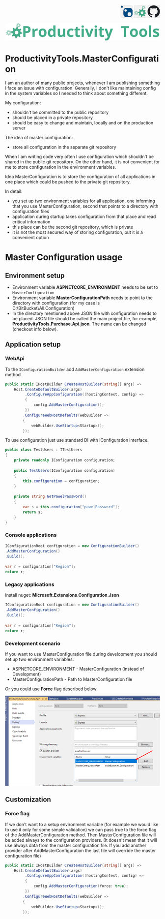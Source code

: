 <!--Category:C#--> 
 <p align="right">
        <a href="https://www.nuget.org/packages/ProductivityTools.MasterConfiguration/"><img src="Images/Header/Nuget_border_40px.png" /></a>
        <a href="http://productivitytools.tech/masterconfiguration/"><img src="Images/Header/ProductivityTools_green_40px_2.png" /><a> 
        <a href="https://github.com/pwujczyk/ProductivityTools.MasterConfiguration"><img src="Images/Header/Github_border_40px.png" /></a>
</p>
<p align="center">
    <a href="http://productivitytools.tech/">
        <img src="Images/Header/LogoTitle_green_500px.png" />
    </a>
</p>


# ProductivityTools.MasterConfiguration

I am an author of many public projects, whenever I am publishing something I face an issue with configuration. Generally, I don't like maintaining config in the system variables so I needed to think about something different.
<!--more-->

My configuration:

- shouldn't be committed to the public repository
- should be placed in a private repository
- should be easy to change and maintain, locally and on the production server

The idea of master configuration:
- store all configuration in the separate git repository 


When I am writing code very often I use configuration which shouldn't be shared in the public git repository. On the other hand, it is not convenient for me to store configuration in the environment variables. 

Idea MasterConfiguration is to store the configuration of all applications in one place which could be pushed to the private git repository.

In detail:
- you set up two environment variables for all application, one informing that you use MasterConfiguration, second that points to a directory with configuration files
- application during startup takes configuration from that place and read critical information
- this place can be the second git repository, which is private 
- it is not the most secured way of storing configuration, but it is a convenient option

# Master Configuration usage

## Environment setup 
- Environment variable **ASPNETCORE_ENVIRONMENT** needs to be set to `MasterConfiguration`
- Environment variable **MasterConfigurationPath** needs to point to the directory with configuration (for my case is D:\BitBucket\All.Configuration\)
- In the directory mentioned above JSON file with configuration needs to be placed. JSON file should be called the main project file, for example, **ProductivityTools.Purchase.Api.json**. The name can be changed (checkout info below).

## Application setup

### WebApi

To the ``IConfigurationBuilder`` add ``AddMasterConfiguration`` extension method

```c#
public static IHostBuilder CreateHostBuilder(string[] args) =>
    Host.CreateDefaultBuilder(args)
         .ConfigureAppConfiguration((hostingContext, config) =>
         {
             config.AddMasterConfiguration();
         })
        .ConfigureWebHostDefaults(webBuilder =>
        {
            webBuilder.UseStartup<Startup>();
        });

```

To use configuration just use standard DI with IConfiguration interface.

```c#
public class TestUsers : ITestUsers
{
    private readonly IConfiguration configuration;

    public TestUsers(IConfiguration configuration)
    {
        this.configuration = configuration;
    }

    private string GetPawelPassword()
    {
        var s = this.configuration["pawelPassword"];
        return s;
    }
}
```

### Console applications

```c#
IConfigurationRoot configuration = new ConfigurationBuilder()
.AddMasterConfiguration()
.Build();

var r = configuration["Region"];
return r;
```

### Legacy applications 

Install nuget: **Microsoft.Extensions.Configuration.Json** 

```c#
IConfigurationRoot configuration = new ConfigurationBuilder()
.AddMasterConfiguration()
.Build();

var r = configuration["Region"];
return r;
```


### Development scenario 
If you want to use MasterConfiguration file during development you should set up two environment variables:
- ASPNETCORE_ENVIRONMENT - MasterConfiguration (instead of Development)
- MasterConfigurationPath - Path to MasterConfiguration file

Or you could use **Force** flag described below

<!--og-image-->
![Generate override](Images/ProjectProperties.png) 

## Customization

### Force flag 
If we don't want to a setup environment variable (for example we would like to use it only for some simple validation) we can pass true to the force flag of the AddMasterConfiguration method. Then MasterConfiguration file will be added always to the configuration providers. (It doesn't mean that it will use always data from the master configuration file. If you add another provider after AddMasterConfiguration the last file will override the master configuration file)

```c#
public static IHostBuilder CreateHostBuilder(string[] args) =>
    Host.CreateDefaultBuilder(args)
         .ConfigureAppConfiguration((hostingContext, config) =>
         {
             config.AddMasterConfiguration(force: true);
         })
        .ConfigureWebHostDefaults(webBuilder =>
        {
            webBuilder.UseStartup<Startup>();
        });
```
